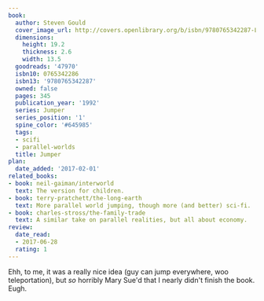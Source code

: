 ```yaml
---
book:
  author: Steven Gould
  cover_image_url: http://covers.openlibrary.org/b/isbn/9780765342287-L.jpg
  dimensions:
    height: 19.2
    thickness: 2.6
    width: 13.5
  goodreads: '47970'
  isbn10: 0765342286
  isbn13: '9780765342287'
  owned: false
  pages: 345
  publication_year: '1992'
  series: Jumper
  series_position: '1'
  spine_color: '#645985'
  tags:
  - scifi
  - parallel-worlds
  title: Jumper
plan:
  date_added: '2017-02-01'
related_books:
- book: neil-gaiman/interworld
  text: The version for children.
- book: terry-pratchett/the-long-earth
  text: More parallel world jumping, though more (and better) sci-fi.
- book: charles-stross/the-family-trade
  text: A similar take on parallel realities, but all about economy.
review:
  date_read:
  - 2017-06-28
  rating: 1
---
```


Ehh, to me, it was a really nice idea (guy can jump everywhere, woo teleportation), but *so* horribly Mary Sue'd that I
nearly didn't finish the book. Eugh.
